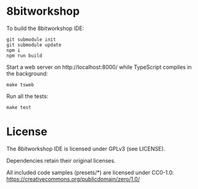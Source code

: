 # 8bitworkshop

To build the 8bitworkshop IDE:

    git submodule init
    git submodule update
    npm i
    npm run build

Start a web server on http://localhost:8000/ while TypeScript compiles in the background:

    make tsweb

Run all the tests:

    make test

# License

The 8bitworkshop IDE is licensed under GPLv3 (see LICENSE).

Dependencies retain their original licenses.

All included code samples (presets/*) are licensed under CC0-1.0: https://creativecommons.org/publicdomain/zero/1.0/

